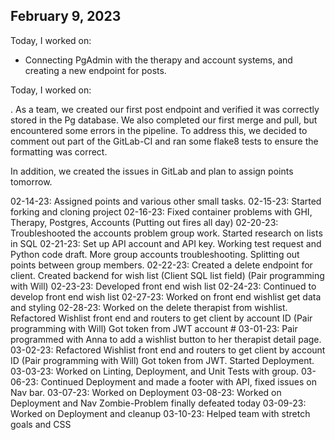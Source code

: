 ## February 9, 2023

Today, I worked on:

* Connecting PgAdmin with the therapy and account systems, and creating a new endpoint for posts.

Today, I worked on:

.
As a team, we created our first post endpoint and verified it was correctly stored in the Pg database. We also completed our first merge and pull, but encountered some errors in the pipeline. To address this, we decided to comment out part of the GitLab-CI and ran some flake8 tests to ensure the formatting was correct.

In addition, we created the issues in GitLab and plan to assign points tomorrow.

02-14-23: Assigned points and various other small tasks.
02-15-23: Started forking and cloning project
02-16-23: Fixed container problems with GHI, Therapy, Postgres, Accounts (Putting out fires all day)
02-20-23: Troubleshooted the accounts problem group work. Started research on lists in SQL
02-21-23: Set up API account and API key. Working test request and Python code draft. More group accounts troubleshooting. Splitting out points between group members.
02-22-23: Created a delete endpoint for client. Created backend for wish list (Client SQL list field) (Pair programming with Will)
02-23-23: Developed front end wish list
02-24-23: Continued to develop front end wish list
02-27-23: Worked on front end wishlist get data and styling
02-28-23: Worked on the delete therapist from wishlist. Refactored Wishlist front end and routers to get client by account ID (Pair programming with Will) Got token from JWT account #
03-01-23: Pair programmed with Anna to add a wishlist button to her therapist detail page.
03-02-23: Refactored Wishlist front end and routers to get client by account ID (Pair programming with Will) Got token from JWT. Started Deployment.
03-03-23: Worked on Linting, Deployment, and Unit Tests with group.
03-06-23: Continued Deployment and made a footer with API, fixed issues on Nav bar.
03-07-23: Worked on Deployment
03-08-23: Worked on Deployment and Nav Zombie-Problem finally defeated today
03-09-23: Worked on Deployment and cleanup
03-10-23: Helped team with stretch goals and CSS

